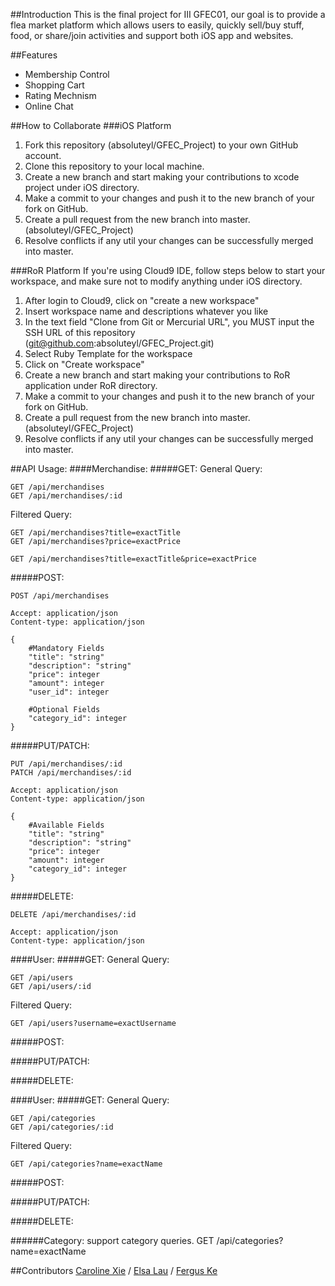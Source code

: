 ##Introduction
  This is the final project for III GFEC01, our goal is to provide a flea market platform which allows users to easily, quickly sell/buy stuff, food, or share/join activities and support both iOS app and websites.

##Features
 * Membership Control
 * Shopping Cart
 * Rating Mechnism
 * Online Chat


##How to Collaborate
###iOS Platform

 1. Fork this repository (absoluteyl/GFEC_Project) to your own GitHub account.
 2. Clone this repository to your local machine.
 3. Create a new branch and start making your contributions to xcode project under iOS directory.
 4. Make a commit to your changes and push it to the new branch of your fork on GitHub.
 5. Create a pull request from the new branch into master. (absoluteyl/GFEC_Project)
 6. Resolve conflicts if any util your changes can be successfully merged into master.

###RoR Platform
If you're using Cloud9 IDE, follow steps below to start your workspace, and make sure not to modify anything under iOS directory.

 1. After login to Cloud9, click on "create a new workspace"
 2. Insert workspace name and descriptions whatever you like
 3. In the text field "Clone from Git or Mercurial URL", you MUST input the SSH URL of this repository (git@github.com:absoluteyl/GFEC_Project.git)
 4. Select Ruby Template for the workspace
 5. Click on "Create workspace"
 6. Create a new branch and start making your contributions to RoR application under RoR directory.
 7. Make a commit to your changes and push it to the new branch of your fork on GitHub.
 8. Create a pull request from the new branch into master. (absoluteyl/GFEC_Project)
 9. Resolve conflicts if any util your changes can be successfully merged into master.

##API Usage:
####Merchandise:
#####GET:
General Query:
    
    GET /api/merchandises
    GET /api/merchandises/:id

Filtered Query:
    
    GET /api/merchandises?title=exactTitle
    GET /api/merchandises?price=exactPrice
    
    GET /api/merchandises?title=exactTitle&price=exactPrice
#####POST:
    
    POST /api/merchandises
    
    Accept: application/json
    Content-type: application/json
    
    {
        #Mandatory Fields
        "title": "string"
        "description": "string"
        "price": integer
        "amount": integer
        "user_id": integer
        
        #Optional Fields
        "category_id": integer
    }
    
#####PUT/PATCH:
    
    PUT /api/merchandises/:id
    PATCH /api/merchandises/:id
    
    Accept: application/json
    Content-type: application/json
    
    {
        #Available Fields
        "title": "string"
        "description": "string"
        "price": integer
        "amount": integer
        "category_id": integer
    }
    
#####DELETE:
    
    DELETE /api/merchandises/:id
    
    Accept: application/json
    Content-type: application/json
    
####User:
#####GET:
General Query:
    
    GET /api/users
    GET /api/users/:id

Filtered Query:
    
    GET /api/users?username=exactUsername
    
#####POST:

#####PUT/PATCH:

#####DELETE:

####User:
#####GET:
General Query:
    
    GET /api/categories
    GET /api/categories/:id

Filtered Query:
    
    GET /api/categories?name=exactName
    
#####POST:

#####PUT/PATCH:

#####DELETE:

    
    

######Category: support category queries.
    GET /api/categories?name=exactName
<br />

##Contributors
[Caroline Xie](https://github.com/kyujyokei) /
[Elsa Lau](https://github.com/absoluteyl) /
[Fergus Ke](https://github.com/KeJingTai) 